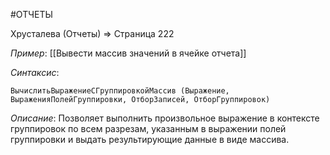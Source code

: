 #ОТЧЕТЫ 

Хрусталева (Отчеты) => Страница 222

*Пример*: [[Вывести массив значений в ячейке отчета]]

*Синтаксис*:
```bsl
ВычислитьВыражениеСГруппировкойМассив (Выражение, ВыраженияПолейГруппировки, ОтборЗаписей, ОтборГруппировок)
```

*Описание*:
Позволяет выполнить произвольное выражение в контексте группировок по всем разрезам, указанным в выражении полей группировки и выдать результирующие данные в виде массива.